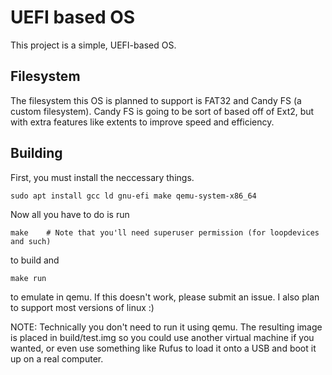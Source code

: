 # UEFI based OS
This project is a simple, UEFI-based OS.

## Filesystem
The filesystem this OS is planned to support is FAT32 and Candy FS (a custom filesystem). Candy FS is going to be sort of based off of Ext2, but with extra features like extents to improve speed and efficiency.

## Building
First, you must install the neccessary things.
```
sudo apt install gcc ld gnu-efi make qemu-system-x86_64
```
Now all you have to do is run
```
make    # Note that you'll need superuser permission (for loopdevices and such)
```
to build and
```
make run
```
to emulate in qemu. If this doesn't work, please submit an issue. I also plan to support most versions of linux :)

NOTE: Technically you don't need to run it using qemu. The resulting image is placed in build/test.img so you could use another virtual machine if you wanted, or even use something like Rufus to load it onto a USB and boot it up on a real computer.
